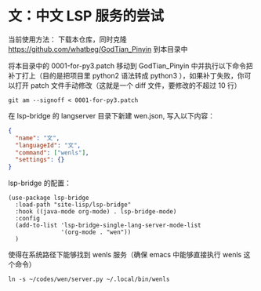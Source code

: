 # 文：中文 LSP 服务的尝试

当前使用方法：
下载本仓库，同时克隆 https://github.com/whatbeg/GodTian_Pinyin 到本目录中

将本目录中的 0001-for-py3.patch 移动到 GodTian_Pinyin 中并执行以下命令把补丁打上（目的是把项目里 python2 语法转成 python3 ），如果补丁失败，你可以打开 patch 文件手动修改（这就是一个 diff 文件，要修改的不超过 10 行）
```
git am --signoff < 0001-for-py3.patch
```

在 lsp-bridge 的 langserver 目录下新建 wen.json, 写入以下内容：

```json
{
  "name": "文",
  "languageId": "文",
  "command": ["wenls"],
  "settings": {}
}
```

lsp-bridge 的配置：
```
(use-package lsp-bridge
  :load-path "site-lisp/lsp-bridge"
  :hook ((java-mode org-mode) . lsp-bridge-mode)
  :config
  (add-to-list 'lsp-bridge-single-lang-server-mode-list
               '(org-mode . "wen"))
  )
```


使得在系统路径下能够找到 wenls 服务（确保 emacs 中能够直接执行 wenls 这个命令）
```
ln -s ~/codes/wen/server.py ~/.local/bin/wenls
```

